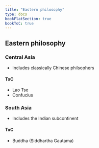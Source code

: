 ```yaml
---
title: "Eastern philosophy"
type: docs
bookFlatSection: true
bookToC: true
---
```


## Eastern philosophy

### Central Asia
- Includes classically Chinese philsophers

#### ToC
- Lao Tse
- Confucius

### South Asia
- Includes the Indian subcontinent

#### ToC
- Buddha (Siddhartha Gautama)
